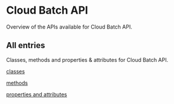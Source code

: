 [
This is a templated file. Adding content to this file may result in it being
reverted. Instead, if you want to place additional content, create an
"overview_content.md" file in `docs/` directory. The Sphinx tool will
pick up on the content and merge the content.
]: #

# Cloud Batch API

Overview of the APIs available for Cloud Batch API.

## All entries

Classes, methods and properties & attributes for
Cloud Batch API.

[classes](https://cloud.google.com/python/docs/reference/batch/latest/summary_class.html)

[methods](https://cloud.google.com/python/docs/reference/batch/latest/summary_method.html)

[properties and
attributes](https://cloud.google.com/python/docs/reference/batch/latest/summary_property.html)
